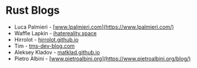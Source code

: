 # Rust Blogs

- Luca Palmieri - [www.lpalmieri.com](https://www.lpalmieri.com/)
- Waffle Lapkin - [ihatereality.space](https://ihatereality.space/)
- Hirrolot - [hirrolot.github.io](https://hirrolot.github.io/)
- Tim - [tms-dev-blog.com](https://tms-dev-blog.com/)
- Aleksey Kladov - [matklad.github.io](https://matklad.github.io/)
- Pietro Albini - [www.pietroalbini.org](https://www.pietroalbini.org/blog/)
